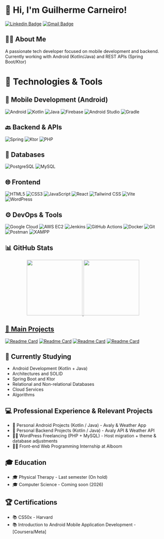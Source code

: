 # 👋 Hi, I'm Guilherme Carneiro!

[![Linkedin Badge](https://img.shields.io/badge/-LinkedIn-blue?style=flat-square&logo=Linkedin&logoColor=white&link=https://www.linkedin.com/in/seu-linkedin)](https://www.linkedin.com/in/guicarneiro1)
[![Gmail Badge](https://img.shields.io/badge/-Gmail-c14438?style=flat-square&logo=Gmail&logoColor=white&link=mailto:seu-email@gmail.com)](mailto:guicarneiro.dev@gmail.com)

## 👨‍💻 About Me

A passionate tech developer focused on mobile development and backend. Currently working with Android (Kotlin/Java) and REST APIs (Spring Boot/Ktor)

# 🚀 Technologies & Tools

## 📱 Mobile Development (Android)
![Android](https://img.shields.io/badge/Android-3DDC84?style=for-the-badge&logo=android&logoColor=white)
![Kotlin](https://img.shields.io/badge/Kotlin-0095D5?style=for-the-badge&logo=kotlin&logoColor=white)
![Java](https://img.shields.io/badge/Java-ED8B00?style=for-the-badge&logo=openjdk&logoColor=white)
![Firebase](https://img.shields.io/badge/Firebase-FFCA28?style=for-the-badge&logo=firebase&logoColor=black)
![Android Studio](https://img.shields.io/badge/Android_Studio-3DDC84?style=for-the-badge&logo=android-studio&logoColor=white)
![Gradle](https://img.shields.io/badge/Gradle-02303A?style=for-the-badge&logo=gradle&logoColor=white)

## 🔙 Backend & APIs
![Spring](https://img.shields.io/badge/Spring-6DB33F?style=for-the-badge&logo=spring&logoColor=white)
![Ktor](https://img.shields.io/badge/Ktor-FF6F00?style=for-the-badge&logo=kotlin&logoColor=white)
![PHP](https://img.shields.io/badge/PHP-8.1-777BB4?style=for-the-badge&logo=php&logoColor=white)

## 💾 Databases
![PostgreSQL](https://img.shields.io/badge/PostgreSQL-316192?style=for-the-badge&logo=postgresql&logoColor=white)
![MySQL](https://img.shields.io/badge/MySQL-4479A1?style=for-the-badge&logo=mysql&logoColor=white)

## 🌐 Frontend
![HTML5](https://img.shields.io/badge/HTML5-E34F26?style=for-the-badge&logo=html5&logoColor=white)
![CSS3](https://img.shields.io/badge/CSS3-1572B6?style=for-the-badge&logo=css3&logoColor=white)
![JavaScript](https://img.shields.io/badge/JavaScript-F7DF1E?style=for-the-badge&logo=javascript&logoColor=black)
![React](https://img.shields.io/badge/React-20232A?style=for-the-badge&logo=react&logoColor=61DAFB)
![Tailwind CSS](https://img.shields.io/badge/Tailwind_CSS-38B2AC?style=for-the-badge&logo=tailwind-css&logoColor=white)
![Vite](https://img.shields.io/badge/Vite-646CFF?style=for-the-badge&logo=vite&logoColor=white)
![WordPress](https://img.shields.io/badge/WordPress-21759B?style=for-the-badge&logo=wordpress&logoColor=white)

## ⚙️ DevOps & Tools
![Google Cloud](https://img.shields.io/badge/Google_Cloud-4285F4?style=for-the-badge&logo=google-cloud&logoColor=white)
![AWS EC2](https://img.shields.io/badge/AWS_EC2-232F3E?style=for-the-badge&logo=amazon&logoColor=white)
![Jenkins](https://img.shields.io/badge/Jenkins-D24939?style=for-the-badge&logo=Jenkins&logoColor=white)
![GitHub Actions](https://img.shields.io/badge/GitHub_Actions-2088FF?style=for-the-badge&logo=github-actions&logoColor=white)
![Docker](https://img.shields.io/badge/Docker-2496ED?style=for-the-badge&logo=docker&logoColor=white)
![Git](https://img.shields.io/badge/Git-F05032?style=for-the-badge&logo=git&logoColor=white)
![Postman](https://img.shields.io/badge/Postman-FF6C37?style=for-the-badge&logo=postman&logoColor=white)
![XAMPP](https://img.shields.io/badge/XAMPP-FB7A24?style=for-the-badge&logo=xampp&logoColor=white)

## 📊 GitHub Stats

<div align="center">
  <a href="https://github.com/guicarneiro11">
  <img height="180em" src="https://github-readme-stats.vercel.app/api?username=guicarneiro11&show_icons=true&theme=dracula&include_all_commits=true&count_private=true"/>
  <img height="180em" src="https://github-readme-stats.vercel.app/api/top-langs/?username=guicarneiro11&layout=compact&langs_count=7&theme=dracula"/>
</div>

## 🎯 Main Projects

[![Readme Card](https://github-readme-stats.vercel.app/api/pin/?username=guicarneiro11&repo=Avaly&theme=dracula&cache_seconds=1)](https://github.com/guicarneiro11/Avaly)
[![Readme Card](https://github-readme-stats.vercel.app/api/pin/?username=guicarneiro11&repo=Avaly-API&theme=dracula&cache_seconds=1)](https://github.com/guicarneiro11/Avaly-API)
[![Readme Card](https://github-readme-stats.vercel.app/api/pin/?username=guicarneiro11&repo=WeatherApp&theme=dracula&cache_seconds=1)](https://github.com/guicarneiro11/WeatherApp)
[![Readme Card](https://github-readme-stats.vercel.app/api/pin/?username=guicarneiro11&repo=Weather-API&theme=dracula&cache_seconds=1)](https://github.com/guicarneiro11/weather-api)

## 🌱 Currently Studying

- Android Development (Kotlin + Java)
- Architectures and SOLID
- Spring Boot and Ktor
- Relational and Non-relational Databases
- Cloud Services
- Algorithms

## 💻 Professional Experience & Relevant Projects

- 📱 Personal Android Projects (Kotlin / Java) - Avaly & Weather App
- 📱 Personal Backend Projects (Kotlin / Java) - Avaly API & Weather API
- 👨‍💻 WordPress Freelancing (PHP + MySQL) - Host migration + theme & database adjustments
- 👨‍💻 Front-end Web Programming Internship at Alboom

## 🎓 Education

- 🎓 Physical Therapy - Last semester (On hold)
- 🎓 Computer Science - Coming soon (2026)

## 🏆 Certifications

- 📚 CS50x - Harvard
- 📚 Introduction to Android Mobile Application Development - [Coursera/Meta]
